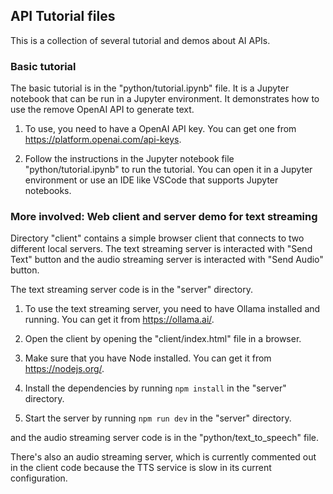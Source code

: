 ## API Tutorial files

This is a collection of several tutorial and demos about AI APIs.

### Basic tutorial

The basic tutorial is in the "python/tutorial.ipynb" file. It is a Jupyter notebook that can be run in a Jupyter environment. It demonstrates how to use the remove OpenAI API to generate text.

1. To use, you need to have a OpenAI API key. You can get one from https://platform.openai.com/api-keys.

2. Follow the instructions in the Jupyter notebook file "python/tutorial.ipynb" to run the tutorial. You can open it in a Jupyter environment or use an IDE like VSCode that supports Jupyter notebooks.

### More involved: Web client and server demo for text streaming

Directory "client" contains a simple browser client that connects to two different local servers. The text streaming server is interacted with "Send Text" button and the audio streaming server is interacted with "Send Audio" button.

The text streaming server code is in the "server" directory.

1. To use the text streaming server, you need to have Ollama installed and running. You can get it from https://ollama.ai/.

2. Open the client by opening the "client/index.html" file in a browser.

3. Make sure that you have Node installed. You can get it from https://nodejs.org/.

4. Install the dependencies by running `npm install` in the "server" directory.

5. Start the server by running `npm run dev` in the "server" directory.

and the audio streaming server code is in the "python/text_to_speech" file.

There's also an audio streaming server, which is currently commented out in the client code because the TTS service is slow in its current configuration.
